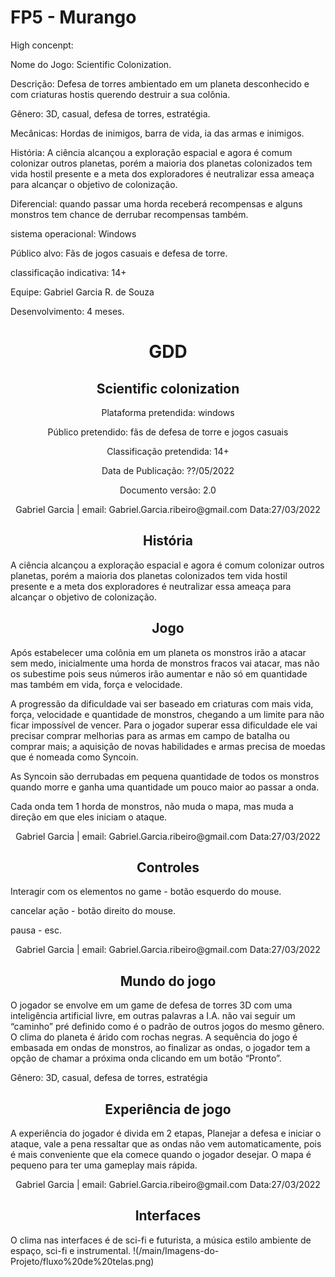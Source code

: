 # FP5 - Murango
High concenpt:

Nome do Jogo: Scientific Colonization.

Descrição: Defesa de torres ambientado em um planeta desconhecido e com criaturas hostis querendo destruir a sua colônia.

Gênero: 3D, casual, defesa de torres, estratégia.

Mecânicas: Hordas de inimigos, barra de vida, ia das armas e inimigos.

História: A ciência alcançou a exploração espacial e agora é comum colonizar outros planetas, porém a maioria dos planetas colonizados tem vida hostil presente e a meta dos exploradores é neutralizar essa ameaça para alcançar o objetivo de colonização.

Diferencial: quando passar uma horda receberá recompensas e alguns monstros tem chance de derrubar recompensas também.

sistema operacional: Windows

Público alvo: Fãs de jogos casuais e defesa de torre.

classificação indicativa: 14+ 

Equipe: Gabriel Garcia R. de Souza

Desenvolvimento: 4 meses.

<div align="center">
  <h1>GDD</h1>
    
  <h2>Scientific colonization</h2>
  <p>Plataforma pretendida: windows</p>
  <p>Público pretendido: fãs de defesa de torre e jogos casuais</p>
  <p>Classificação pretendida: 14+</p>
  <p>Data de Publicação: ??/05/2022</p>
  <p>Documento versão: 2.0</p>
 
  <p align="center">Gabriel Garcia | email: Gabriel.Garcia.ribeiro@gmail.com     Data:27/03/2022 </p>
</div>

<div>
  <h2 align="center">História</h2>
  A ciência alcançou a exploração espacial e agora é comum colonizar outros planetas, porém a maioria dos planetas colonizados tem vida
  hostil presente e a meta dos exploradores é neutralizar essa ameaça para alcançar o objetivo de colonização.
    
  <h2 align="center">Jogo</h2>
   Após estabelecer uma colônia em um planeta os monstros irão a atacar sem medo, inicialmente uma horda de monstros fracos vai atacar, mas não os subestime pois seus
   números irão aumentar e não só em quantidade mas também em vida, força e velocidade.
  
   <p>A progressão da dificuldade vai ser baseado em criaturas com mais vida, força, velocidade e quantidade de monstros, chegando a um limite para não ficar
   impossível de vencer. Para o jogador superar essa dificuldade ele vai precisar comprar melhorias para as armas em campo de batalha ou comprar mais; a aquisição de
   novas habilidades e armas precisa de moedas que é nomeada como Syncoin.
     
   <p>As Syncoin são derrubadas em pequena quantidade de todos os monstros quando morre e ganha uma quantidade um pouco maior ao passar a onda.
   <p>Cada onda tem 1 horda de monstros, não muda o mapa, mas muda a direção em que eles iniciam o ataque.
   
   <p align="center">Gabriel Garcia | email: Gabriel.Garcia.ribeiro@gmail.com     Data:27/03/2022</p>
     
   <h2 align="center">Controles</h2>
   <p>Interagir com os elementos no game - botão esquerdo do mouse.</p>
   <p>cancelar ação - botão direito do mouse.</p>
   <p>pausa - esc.</p>
   
   <p align="center">Gabriel Garcia | email: Gabriel.Garcia.ribeiro@gmail.com     Data:27/03/2022</p>
  
   <h2 align="center">Mundo do jogo</h2>
   O jogador se envolve em um game de defesa de torres 3D com uma inteligência artificial livre, em outras palavras a I.A. não vai seguir um “caminho” pré definido
   como é o padrão de outros jogos do mesmo gênero. O clima do planeta é árido com rochas negras. A sequência do jogo é embasada em ondas de monstros, ao finalizar as
   ondas, o jogador tem a opção de chamar a próxima onda clicando em um botão “Pronto”.
   <p>Gênero: 3D, casual, defesa de torres, estratégia</p>
  
   <h2 align="center">Experiência de jogo</h2>
   A experiência do jogador é divida em 2 etapas, Planejar a defesa e iniciar o ataque, vale a pena ressaltar que as ondas não vem automaticamente, pois é mais
   conveniente que ela comece quando o jogador desejar. O mapa é pequeno para ter uma gameplay mais rápida.
   <p></p>
   <p align="center">Gabriel Garcia | email: Gabriel.Garcia.ribeiro@gmail.com     Data:27/03/2022 </p>
  
  <h2 align="center">Interfaces</h2>
  O clima nas interfaces é de sci-fi e futurista, a música estilo ambiente de espaço, sci-fi e instrumental. 
  !(/main/Imagens-do-Projeto/fluxo%20de%20telas.png)
</div>
